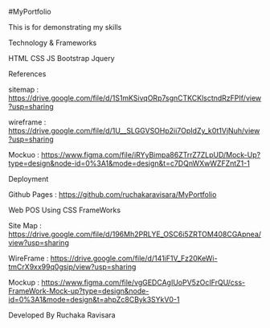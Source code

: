 #MyPortfolio

This is for demonstrating my skills

Technology & Frameworks

HTML CSS JS Bootstrap Jquery

References

sitemap : https://drive.google.com/file/d/1S1mKSivqORp7sgnCTKCKlsctndRzFPIf/view?usp=sharing

wireframe : https://drive.google.com/file/d/1U__SLGGVSOHp2ii7OpIdZy_k0t1VjNuh/view?usp=sharing

Mockuo : https://www.figma.com/file/iRYyBimpa86ZTrrZ7ZLpUD/Mock-Up?type=design&node-id=0%3A1&mode=design&t=c7DQnWXwWZFZntZ1-1

Deployment

Github Pages : https://github.com/ruchakaravisara/MyPortfolio

Web POS Using CSS FrameWorks

Site Map : https://drive.google.com/file/d/196Mh2PRLYE_OSC6i5ZRTOM408CGApnea/view?usp=sharing

WireFrame : https://drive.google.com/file/d/141iF1V_Fz20KeWi-tmCrX9xx99q0gsip/view?usp=sharing

Mockup : https://www.figma.com/file/vgGEDCAgIUoPV5zOcIFrQU/css-FrameWork-Mock-up?type=design&node-id=0%3A1&mode=design&t=ahpZc8CByk3SYkV0-1

Developed By Ruchaka Ravisara